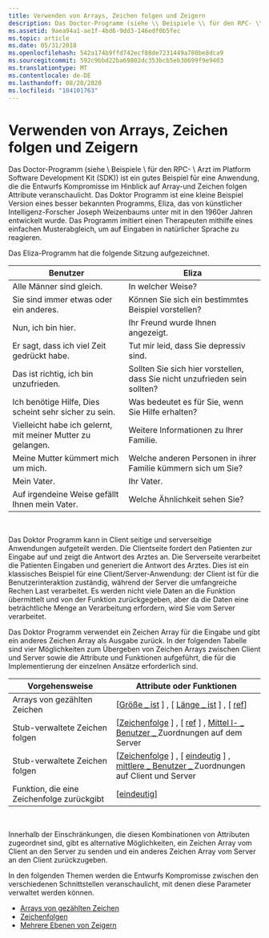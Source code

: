 ```yaml
---
title: Verwenden von Arrays, Zeichen folgen und Zeigern
description: Das Doctor-Programm (siehe \\ Beispiele \\ für den RPC- \\ Arzt im Platform Software Development Kit (SDK)) ist ein gutes Beispiel für eine Anwendung, die die Entwurfs Kompromisse im Hinblick auf Array-und Zeichen folgen Attribute veranschaulicht.
ms.assetid: 9aea94a1-ae1f-4bd6-9dd3-146edf0b5fec
ms.topic: article
ms.date: 05/31/2018
ms.openlocfilehash: 542a174b9ffd742ecf88de7231449a780be8dca9
ms.sourcegitcommit: 592c9bbd22ba69802dc353bcb5eb30699f9e9403
ms.translationtype: MT
ms.contentlocale: de-DE
ms.lasthandoff: 08/20/2020
ms.locfileid: "104101763"
---
```

# <a name="using-arrays-strings-and-pointers"></a>Verwenden von Arrays, Zeichen folgen und Zeigern

Das Doctor-Programm (siehe \\ Beispiele \\ für den RPC- \\ Arzt im Platform Software Development Kit (SDK)) ist ein gutes Beispiel für eine Anwendung, die die Entwurfs Kompromisse im Hinblick auf Array-und Zeichen folgen Attribute veranschaulicht. Das Doktor Programm ist eine kleine Beispiel Version eines besser bekannten Programms, Eliza, das von künstlicher Intelligenz-Forscher Joseph Weizenbaums unter mit in den 1960er Jahren entwickelt wurde. Das Programm imitiert einen Therapeuten mithilfe eines einfachen Musterabgleich, um auf Eingaben in natürlicher Sprache zu reagieren.

Das Eliza-Programm hat die folgende Sitzung aufgezeichnet.



| Benutzer                                                | Eliza                                                     |
|-----------------------------------------------------|-----------------------------------------------------------|
| Alle Männer sind gleich.                                  | In welcher Weise?                                              |
| Sie sind immer etwas oder ein anderes. | Können Sie sich ein bestimmtes Beispiel vorstellen?                      |
| Nun, ich bin hier.               | Ihr Freund wurde Ihnen angezeigt.                        |
| Er sagt, dass ich viel Zeit gedrückt habe.             | Tut mir leid, dass Sie depressiv sind.                |
| Das ist richtig, ich bin unzufrieden.                            | Sollten Sie sich hier vorstellen, dass Sie nicht unzufrieden sein sollten? |
| Ich benötige Hilfe, Dies scheint sehr sicher zu sein.          | Was bedeutet es für Sie, wenn Sie Hilfe erhalten?           |
| Vielleicht habe ich gelernt, mit meiner Mutter zu gelangen.  | Weitere Informationen zu Ihrer Familie.                           |
| Meine Mutter kümmert mich um mich.                         | Welche anderen Personen in ihrer Familie kümmern sich um Sie?                |
| Mein Vater.                                          | Ihr Vater.                                              |
| Auf irgendeine Weise gefällt Ihnen mein Vater.                | Welche Ähnlichkeit sehen Sie?                              |



 

Das Doktor Programm kann in Client seitige und serverseitige Anwendungen aufgeteilt werden. Die Clientseite fordert den Patienten zur Eingabe auf und zeigt die Antwort des Arztes an. Die Serverseite verarbeitet die Patienten Eingaben und generiert die Antwort des Arztes. Dies ist ein klassisches Beispiel für eine Client/Server-Anwendung: der Client ist für die Benutzerinteraktion zuständig, während der Server die umfangreiche Rechen Last verarbeitet. Es werden nicht viele Daten an die Funktion übermittelt und von der Funktion zurückgegeben, aber da die Daten eine beträchtliche Menge an Verarbeitung erfordern, wird Sie vom Server verarbeitet.

Das Doktor Programm verwendet ein Zeichen Array für die Eingabe und gibt ein anderes Zeichen Array als Ausgabe zurück. In der folgenden Tabelle sind vier Möglichkeiten zum Übergeben von Zeichen Arrays zwischen Client und Server sowie die Attribute und Funktionen aufgeführt, die für die Implementierung der einzelnen Ansätze erforderlich sind.



| Vorgehensweise                       | Attribute oder Funktionen                                                                                                        |
|--------------------------------|--------------------------------------------------------------------------------------------------------------------------------|
| Arrays von gezählten Zeichen       | \[[Größe \_ ist](/windows/desktop/Midl/size-is) \] , \[ [Länge \_ ist](/windows/desktop/Midl/length-is) \] , \[ [ref](/windows/desktop/Midl/ref)\]                                         |
| Stub-verwaltete Zeichen folgen           | \[[Zeichenfolge](/windows/desktop/Midl/string) \] , \[ [ref](/windows/desktop/Midl/ref) \] , [Mittel l- \_ Benutzer \_ ](/windows/desktop/Midl/midl-user-allocate-1) Zuordnungen auf dem Server                  |
| Stub-verwaltete Zeichen folgen           | \[[Zeichenfolge](/windows/desktop/Midl/string) \] , \[ [eindeutig](/windows/desktop/Midl/unique) \] , [mittlere \_ Benutzer \_ ](/windows/desktop/Midl/midl-user-allocate-1) Zuordnungen auf Client und Server |
| Funktion, die eine Zeichenfolge zurückgibt | \[[eindeutig](/windows/desktop/Midl/unique)\]                                                                                                     |



 

Innerhalb der Einschränkungen, die diesen Kombinationen von Attributen zugeordnet sind, gibt es alternative Möglichkeiten, ein Zeichen Array vom Client an den Server zu senden und ein anderes Zeichen Array vom Server an den Client zurückzugeben.

In den folgenden Themen werden die Entwurfs Kompromisse zwischen den verschiedenen Schnittstellen veranschaulicht, mit denen diese Parameter verwaltet werden können.

-   [Arrays von gezählten Zeichen](counted-character-arrays.md)
-   [Zeichenfolgen](strings.md)
-   [Mehrere Ebenen von Zeigern](multiple-levels-of-pointers.md)

 

 